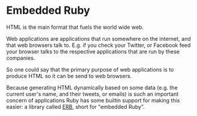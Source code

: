 # Embedded Ruby

HTML is the main format that fuels the world wide web.

Web applications are applications that run somewhere on the internet, and that
web browsers talk to. E.g. if you check your Twitter, or Facebook feed your
browser talks to the respective applications that are run by these companies.

So one could say that the primary purpose of web applications is to produce
HTML so it can be send to web browsers.

Because generating HTML dynamically based on some data (e.g. the current user's
name, and their tweets, or emails) is such an important concern of applications
Ruby has some builtin support for making this easier: a library called
<a href="http://ruby-doc.org/stdlib-2.2.2/libdoc/erb/rdoc/ERB.html">ERB</a>,
short for "embedded Ruby".

